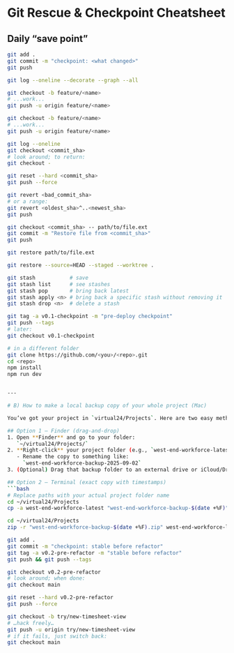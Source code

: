 # Git Rescue & Checkpoint Cheatsheet

## Daily “save point”
```bash
git add .
git commit -m "checkpoint: <what changed>"
git push

git log --oneline --decorate --graph --all

git checkout -b feature/<name>
# ...work...
git push -u origin feature/<name>

git checkout -b feature/<name>
# ...work...
git push -u origin feature/<name>

git log --oneline
git checkout <commit_sha>
# look around; to return:
git checkout -

git reset --hard <commit_sha>
git push --force

git revert <bad_commit_sha>
# or a range:
git revert <oldest_sha>^..<newest_sha>
git push

git checkout <commit_sha> -- path/to/file.ext
git commit -m "Restore file from <commit_sha>"
git push

git restore path/to/file.ext

git restore --source=HEAD --staged --worktree .

git stash           # save
git stash list      # see stashes
git stash pop       # bring back latest
git stash apply <n> # bring back a specific stash without removing it
git stash drop <n>  # delete a stash

git tag -a v0.1-checkpoint -m "pre-deploy checkpoint"
git push --tags
# later:
git checkout v0.1-checkpoint

# in a different folder
git clone https://github.com/<you>/<repo>.git
cd <repo>
npm install
npm run dev


---

# B) How to make a local backup copy of your whole project (Mac)

You’ve got your project in `virtual24/Projects`. Here are two easy methods.

## Option 1 — Finder (drag-and-drop)
1. Open **Finder** and go to your folder:  
   `~/virtual24/Projects/`
2. **Right-click** your project folder (e.g., `west-end-workforce-latest`) → **Duplicate**.  
   - Rename the copy to something like:  
     `west-end-workforce-backup-2025-09-02`
3. (Optional) Drag that backup folder to an external drive or iCloud/Dropbox for extra safety.

## Option 2 — Terminal (exact copy with timestamps)
```bash
# Replace paths with your actual project folder name
cd ~/virtual24/Projects
cp -a west-end-workforce-latest "west-end-workforce-backup-$(date +%F)"

cd ~/virtual24/Projects
zip -r "west-end-workforce-backup-$(date +%F).zip" west-end-workforce-latest

git add .
git commit -m "checkpoint: stable before refactor"
git tag -a v0.2-pre-refactor -m "stable before refactor"
git push && git push --tags

git checkout v0.2-pre-refactor
# look around; when done:
git checkout main

git reset --hard v0.2-pre-refactor
git push --force

git checkout -b try/new-timesheet-view
# …hack freely…
git push -u origin try/new-timesheet-view
# if it fails, just switch back:
git checkout main

